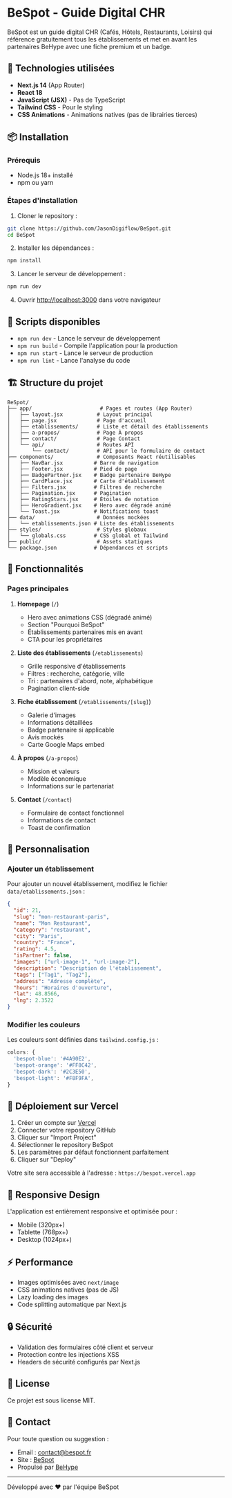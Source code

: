 # BeSpot - Guide Digital CHR

BeSpot est un guide digital CHR (Cafés, Hôtels, Restaurants, Loisirs) qui référence gratuitement tous les établissements et met en avant les partenaires BeHype avec une fiche premium et un badge.

## 🚀 Technologies utilisées

- **Next.js 14** (App Router)
- **React 18** 
- **JavaScript (JSX)** - Pas de TypeScript
- **Tailwind CSS** - Pour le styling
- **CSS Animations** - Animations natives (pas de librairies tierces)

## 📦 Installation

### Prérequis

- Node.js 18+ installé
- npm ou yarn

### Étapes d'installation

1. Cloner le repository :
```bash
git clone https://github.com/JasonDigiflow/BeSpot.git
cd BeSpot
```

2. Installer les dépendances :
```bash
npm install
```

3. Lancer le serveur de développement :
```bash
npm run dev
```

4. Ouvrir [http://localhost:3000](http://localhost:3000) dans votre navigateur

## 📜 Scripts disponibles

- `npm run dev` - Lance le serveur de développement
- `npm run build` - Compile l'application pour la production
- `npm run start` - Lance le serveur de production
- `npm run lint` - Lance l'analyse du code

## 🏗️ Structure du projet

```
BeSpot/
├── app/                      # Pages et routes (App Router)
│   ├── layout.jsx           # Layout principal
│   ├── page.jsx             # Page d'accueil
│   ├── etablissements/      # Liste et détail des établissements
│   ├── a-propos/            # Page À propos
│   ├── contact/             # Page Contact
│   └── api/                 # Routes API
│       └── contact/         # API pour le formulaire de contact
├── components/              # Composants React réutilisables
│   ├── NavBar.jsx          # Barre de navigation
│   ├── Footer.jsx          # Pied de page
│   ├── BadgePartner.jsx    # Badge partenaire BeHype
│   ├── CardPlace.jsx       # Carte d'établissement
│   ├── Filters.jsx         # Filtres de recherche
│   ├── Pagination.jsx      # Pagination
│   ├── RatingStars.jsx     # Étoiles de notation
│   ├── HeroGradient.jsx    # Hero avec dégradé animé
│   └── Toast.jsx           # Notifications toast
├── data/                    # Données mockées
│   └── etablissements.json # Liste des établissements
├── styles/                  # Styles globaux
│   └── globals.css         # CSS global et Tailwind
├── public/                  # Assets statiques
└── package.json            # Dépendances et scripts
```

## 🎨 Fonctionnalités

### Pages principales

1. **Homepage** (`/`)
   - Hero avec animations CSS (dégradé animé)
   - Section "Pourquoi BeSpot"
   - Établissements partenaires mis en avant
   - CTA pour les propriétaires

2. **Liste des établissements** (`/etablissements`)
   - Grille responsive d'établissements
   - Filtres : recherche, catégorie, ville
   - Tri : partenaires d'abord, note, alphabétique
   - Pagination client-side

3. **Fiche établissement** (`/etablissements/[slug]`)
   - Galerie d'images
   - Informations détaillées
   - Badge partenaire si applicable
   - Avis mockés
   - Carte Google Maps embed

4. **À propos** (`/a-propos`)
   - Mission et valeurs
   - Modèle économique
   - Informations sur le partenariat

5. **Contact** (`/contact`)
   - Formulaire de contact fonctionnel
   - Informations de contact
   - Toast de confirmation

## 🔧 Personnalisation

### Ajouter un établissement

Pour ajouter un nouvel établissement, modifiez le fichier `data/etablissements.json` :

```json
{
  "id": 21,
  "slug": "mon-restaurant-paris",
  "name": "Mon Restaurant",
  "category": "restaurant",
  "city": "Paris",
  "country": "France",
  "rating": 4.5,
  "isPartner": false,
  "images": ["url-image-1", "url-image-2"],
  "description": "Description de l'établissement",
  "tags": ["Tag1", "Tag2"],
  "address": "Adresse complète",
  "hours": "Horaires d'ouverture",
  "lat": 48.8566,
  "lng": 2.3522
}
```

### Modifier les couleurs

Les couleurs sont définies dans `tailwind.config.js` :

```javascript
colors: {
  'bespot-blue': '#4A90E2',
  'bespot-orange': '#FF8C42',
  'bespot-dark': '#2C3E50',
  'bespot-light': '#F8F9FA',
}
```

## 🚀 Déploiement sur Vercel

1. Créer un compte sur [Vercel](https://vercel.com)
2. Connecter votre repository GitHub
3. Cliquer sur "Import Project"
4. Sélectionner le repository BeSpot
5. Les paramètres par défaut fonctionnent parfaitement
6. Cliquer sur "Deploy"

Votre site sera accessible à l'adresse : `https://bespot.vercel.app`

## 📱 Responsive Design

L'application est entièrement responsive et optimisée pour :
- Mobile (320px+)
- Tablette (768px+)
- Desktop (1024px+)

## ⚡ Performance

- Images optimisées avec `next/image`
- CSS animations natives (pas de JS)
- Lazy loading des images
- Code splitting automatique par Next.js

## 🔒 Sécurité

- Validation des formulaires côté client et serveur
- Protection contre les injections XSS
- Headers de sécurité configurés par Next.js

## 📄 License

Ce projet est sous license MIT.

## 🤝 Contact

Pour toute question ou suggestion :
- Email : contact@bespot.fr
- Site : [BeSpot](https://bespot.fr)
- Propulsé par [BeHype](https://behype.fr)

---

Développé avec ❤️ par l'équipe BeSpot